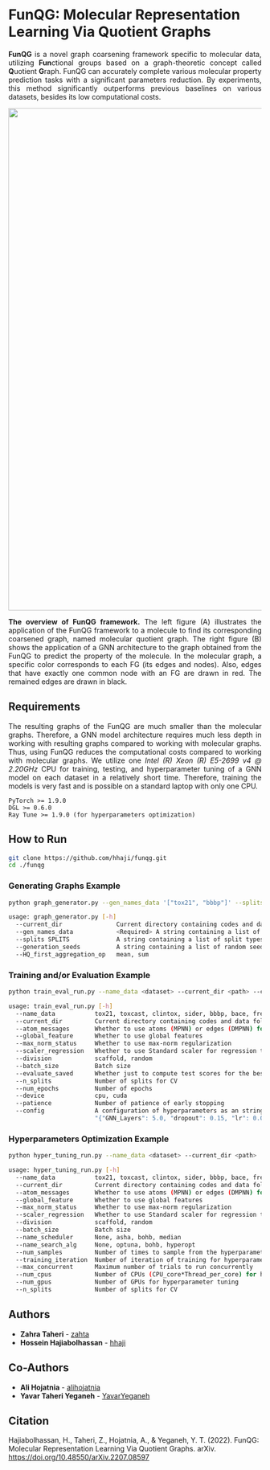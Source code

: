 # FunQG: Molecular Representation Learning Via Quotient Graphs

<div align="justify">
   
**FunQG** is a novel graph coarsening framework specific to molecular data, utilizing **Fun**ctional groups based on a graph-theoretic concept called **Q**uotient **G**raph. FunQG can accurately complete various molecular property prediction tasks with a significant parameters reduction. By experiments, this method significantly outperforms previous baselines on various datasets, besides its low computational costs.

<p align="center">
   <img  src=https://github.com/zahta/funqg/blob/main/data/funqg.png?raw=true width="1000"/>  
</p>
<b>The overview of FunQG framework.</b> The left figure (A) illustrates the application of the FunQG framework to a molecule to find its corresponding coarsened graph, named molecular quotient graph. The right figure (B) shows the application of a GNN architecture to the graph obtained from the FunQG to predict the property of the molecule. In the molecular graph, a specific color corresponds to each FG (its edges and nodes). Also, edges that have exactly one common node with an FG are drawn in red. The remained edges are drawn in black. 

## Requirements 
The resulting graphs of the FunQG are much smaller than the molecular graphs. Therefore, a GNN model architecture requires much less depth in working with resulting graphs compared to working with molecular graphs. Thus, using FunQG reduces the computational costs compared to working with molecular graphs. We utilize one *Intel (R) Xeon (R) E5-2699 v4 @ 2.20GHz* CPU for training, testing, and hyperparameter tuning of a GNN model on each dataset in a relatively short time. Therefore, training the models is very fast and is possible on a standard laptop with only one CPU.
</div>

```
PyTorch >= 1.9.0
DGL >= 0.6.0
Ray Tune >= 1.9.0 (for hyperparameters optimization)
```

## How to Run

```sh
git clone https://github.com/hhaji/funqg.git
cd ./funqg
```

### Generating Graphs Example
```sh
python graph_generator.py --gen_names_data '["tox21", "bbbp"]' --splits '["scaffold"]'
```
```sh
usage: graph_generator.py [-h]
  --current_dir               Current directory containing codes and data folder
  --gen_names_data            <Required> A string containing a list of data names to generate graph data, e.g. "["tox21", "bbbp"]"
  --splits SPLITS             A string containing a list of split types to generate graph data, e.g. "["scaffold"]"
  --generation_seeds          A string containing a list of random seeds to generate graph data, e.g. "[0, 1, 2]"
  --HQ_first_aggregation_op   mean, sum
```

### Training and/or Evaluation Example
```sh
python train_eval_run.py --name_data <dataset> --current_dir <path> --config <config>
```
```sh
usage: train_eval_run.py [-h] 
  --name_data           tox21, toxcast, clintox, sider, bbbp, bace, freesolv, esol, lipo
  --current_dir         Current directory containing codes and data folder
  --atom_messages       Whether to use atoms (MPNN) or edges (DMPNN) for message passing
  --global_feature      Whether to use global features
  --max_norm_status     Whether to use max-norm regularization
  --scaler_regression   Whether to use Standard scaler for regression tasks
  --division            scaffold, random
  --batch_size          Batch size
  --evaluate_saved      Whether just to compute test scores for the best-saved models or train models first  
  --n_splits            Number of splits for CV
  --num_epochs          Number of epochs
  --device              cpu, cuda
  --patience            Number of patience of early stopping
  --config              A configuration of hyperparameters as an string, e.g.,
                        "{"GNN_Layers": 5.0, "dropout": 0.15, "lr": 0.0005}"
```

### Hyperparameters Optimization Example
```sh
python hyper_tuning_run.py --name_data <dataset> --current_dir <path>
```
```sh
usage: hyper_tuning_run.py [-h] 
  --name_data           tox21, toxcast, clintox, sider, bbbp, bace, freesolv, esol, lipo
  --current_dir         Current directory containing codes and data folder
  --atom_messages       Whether to use atoms (MPNN) or edges (DMPNN) for message passing
  --global_feature      Whether to use global features
  --max_norm_status     Whether to use max-norm regularization
  --scaler_regression   Whether to use Standard scaler for regression tasks
  --division            scaffold, random
  --batch_size          Batch size
  --name_scheduler      None, asha, bohb, median
  --name_search_alg     None, optuna, bohb, hyperopt
  --num_samples         Number of times to sample from the hyperparameter space
  --training_iteration  Number of iteration of training for hyperparameter tuning
  --max_concurrent      Maximum number of trials to run concurrently
  --num_cpus            Number of CPUs (CPU_core*Thread_per_core) for hyperparameter tuning
  --num_gpus            Number of GPUs for hyperparameter tuning
  --n_splits            Number of splits for CV
```

## Authors
- **Zahra Taheri** - [zahta](https://github.com/zahta)
- **Hossein Hajiabolhassan** - [hhaji](https://github.com/hhaji)

## Co-Authors
- **Ali Hojatnia** - [alihojatnia](https://github.com/alihojatnia)
- **Yavar Taheri Yeganeh** - [YavarYeganeh](https://github.com/YavarYeganeh)

## Citation
Hajiabolhassan, H., Taheri, Z., Hojatnia, A., & Yeganeh, Y. T. (2022). FunQG: Molecular Representation Learning Via Quotient Graphs. arXiv. https://doi.org/10.48550/arXiv.2207.08597

